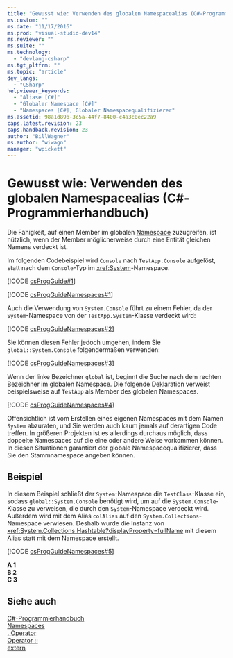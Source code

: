 ```yaml
---
title: "Gewusst wie: Verwenden des globalen Namespacealias (C#-Programmierhandbuch) | Microsoft Docs"
ms.custom: ""
ms.date: "11/17/2016"
ms.prod: "visual-studio-dev14"
ms.reviewer: ""
ms.suite: ""
ms.technology: 
  - "devlang-csharp"
ms.tgt_pltfrm: ""
ms.topic: "article"
dev_langs: 
  - "CSharp"
helpviewer_keywords: 
  - "Aliase [C#]"
  - "Globaler Namespace [C#]"
  - "Namespaces [C#], Globaler Namespacequalifizierer"
ms.assetid: 98a1d89b-3c5a-44f7-8400-c4a3c0ec22a9
caps.latest.revision: 23
caps.handback.revision: 23
author: "BillWagner"
ms.author: "wiwagn"
manager: "wpickett"
---
```

# Gewusst wie: Verwenden des globalen Namespacealias (C#-Programmierhandbuch)
Die Fähigkeit, auf einen Member im globalen [Namespace](../../../csharp/language-reference/keywords/namespace.md) zuzugreifen, ist nützlich, wenn der Member möglicherweise durch eine Entität gleichen Namens verdeckt ist.  
  
 Im folgenden Codebeispiel wird `Console` nach `TestApp.Console` aufgelöst, statt nach dem `Console`\-Typ im <xref:System>\-Namespace.  
  
 [!CODE [csProgGuide#1](../CodeSnippet/VS_Snippets_VBCSharp/csProgGuide#1)]  
  
 [!CODE [csProgGuideNamespaces#1](../CodeSnippet/VS_Snippets_VBCSharp/csProgGuideNamespaces#1)]  
  
 Auch die Verwendung von `System.Console` führt zu einem Fehler, da der `System`\-Namespace von der `TestApp.System`\-Klasse verdeckt wird:  
  
 [!CODE [csProgGuideNamespaces#2](../CodeSnippet/VS_Snippets_VBCSharp/csProgGuideNamespaces#2)]  
  
 Sie können diesen Fehler jedoch umgehen, indem Sie `global::System.Console` folgendermaßen verwenden:  
  
 [!CODE [csProgGuideNamespaces#3](../CodeSnippet/VS_Snippets_VBCSharp/csProgGuideNamespaces#3)]  
  
 Wenn der linke Bezeichner `global` ist, beginnt die Suche nach dem rechten Bezeichner im globalen Namespace.  Die folgende Deklaration verweist beispielsweise auf `TestApp` als Member des globalen Namespaces.  
  
 [!CODE [csProgGuideNamespaces#4](../CodeSnippet/VS_Snippets_VBCSharp/csProgGuideNamespaces#4)]  
  
 Offensichtlich ist vom Erstellen eines eigenen Namespaces mit dem Namen `System` abzuraten, und Sie werden auch kaum jemals auf derartigen Code treffen.  In größeren Projekten ist es allerdings durchaus möglich, dass doppelte Namespaces auf die eine oder andere Weise vorkommen können.  In diesen Situationen garantiert der globale Namespacequalifizierer, dass Sie den Stammnamespace angeben können.  
  
## Beispiel  
 In diesem Beispiel schließt der `System`\-Namespace die `TestClass`\-Klasse ein, sodass `global::System.Console` benötigt wird, um auf die `System.Console`\-Klasse zu verweisen, die durch den `System`\-Namespace verdeckt wird.  Außerdem wird mit dem Alias `colAlias` auf den `System.Collections`\-Namespace verwiesen. Deshalb wurde die Instanz von <xref:System.Collections.Hashtable?displayProperty=fullName> mit diesem Alias statt mit dem Namespace erstellt.  
  
 [!CODE [csProgGuideNamespaces#5](../CodeSnippet/VS_Snippets_VBCSharp/csProgGuideNamespaces#5)]  
  
  **A 1**  
**B 2**  
**C 3**   
## Siehe auch  
 [C\#\-Programmierhandbuch](../../../csharp/programming-guide/index.md)   
 [Namespaces](../../../csharp/programming-guide/namespaces/index.md)   
 [. Operator](../../../csharp/language-reference/operators/member-access-operator.md)   
 [Operator ::](../../../csharp/language-reference/operators/namespace-alias-qualifer.md)   
 [extern](../../../csharp/language-reference/keywords/extern.md)